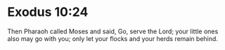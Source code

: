 # Exodus 10:24

Then Pharaoh called Moses and said, Go, serve the Lord; your little ones also may go with you; only let your flocks and your herds remain behind.

